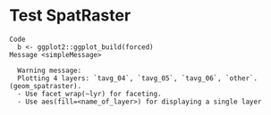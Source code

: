 # Test SpatRaster

    Code
      b <- ggplot2::ggplot_build(forced)
    Message <simpleMessage>
      
      Warning message:
      Plotting 4 layers: `tavg_04`, `tavg_05`, `tavg_06`, `other`.(geom_spatraster).
      - Use facet_wrap(~lyr) for faceting.
      - Use aes(fill=<name_of_layer>) for displaying a single layer
      

